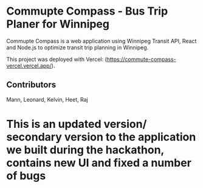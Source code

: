 # Commupte Compass - Bus Trip Planer for Winnipeg

Commupte Compass is a web application using Winnipeg Transit API, React and Node.js to optimize transit trip planning in Winnipeg.

This project was deployed with Vercel: 
(https://commute-compass-vercel.vercel.app/).

## Contributors
Mann, Leonard, Kelvin, Heet, Raj

# This is an updated version/ secondary version to the application we built during the hackathon, contains new UI and fixed a number of bugs
